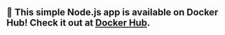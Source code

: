 ## 🐳 This simple Node.js app is available on Docker Hub! Check it out at [Docker Hub](https://hub.docker.com/r/vrvx7/nodehello).